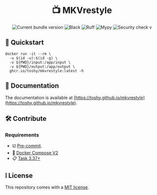 <h1 align="center"> 📺 MKVrestyle </h1>

<div align="center">
    <img src="https://img.shields.io/github/v/release/toshy/mkvrestyle?label=Release&sort=semver" alt="Current bundle version" />
    <img src="https://img.shields.io/github/actions/workflow/status/toshy/mkvrestyle/codestyle.yml?branch=main&label=Black" alt="Black">
    <img src="https://img.shields.io/github/actions/workflow/status/toshy/mkvrestyle/codequality.yml?branch=main&label=Ruff" alt="Ruff">
    <img src="https://img.shields.io/github/actions/workflow/status/toshy/mkvrestyle/statictyping.yml?branch=main&label=Mypy" alt="Mypy">
    <img src="https://img.shields.io/github/actions/workflow/status/toshy/mkvrestyle/security.yml?branch=main&label=Security%20check" alt="Security check" />
v
</div>

## 📝 Quickstart

```shell
docker run -it --rm \
  -u $(id -u):$(id -g) \
  -v ${PWD}/input:/app/input \
  -v ${PWD}/output:/app/output \
  ghcr.io/toshy/mkvrestyle:latest -h
```

## 📜 Documentation

The documentation is available at [https://toshy.github.io/mkvrestyle](https://toshy.github.io/mkvrestyle).

## 🛠️ Contribute

### Requirements

* ☑️ [Pre-commit](https://pre-commit.com/#installation).
* 🐋 [Docker Compose V2](https://docs.docker.com/compose/install/)
* 📋 [Task 3.37+](https://taskfile.dev/installation/)

## ❕ License

This repository comes with a [MIT license](./LICENSE).
